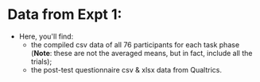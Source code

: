 # Data from Expt 1:

* Here, you'll find:
  * the compiled csv data of all 76 participants for each task phase (**Note**: these are not the averaged means, but in fact, include all the trials);
  * the post-test questionnaire csv & xlsx data from Qualtrics.
